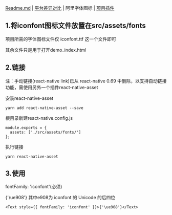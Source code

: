 [Readme.md](../README.md) | [平台差异对比](./difference.md) | 阿里字体图标 | [项目插件](./plugin.md)

## 1.将iconfont图标文件放置在src/assets/fonts

项目所需的字体图标文件仅 iconfont.ttf 这一个文件即可

其余文件只是用于打开demo_index.html

## 2.链接

注：手动链接(react-native link)已从 react-native 0.69 中删除，以支持自动链接功能，需使用另外一个插件react-native-asset

安装react-native-asset

```
yarn add react-native-asset --save
```

根目录新建react-native.config.js

```
module.exports = {
  assets: ['./src/assets/fonts/']
};
```

执行链接

```
yarn react-native-asset
```

## 3.使用

fontFamily: 'iconfont'(必须)

{'\ue908'} 其中e908为 iconfont 的 Unicode 的后四位

```
<Text style={{ fontFamily: 'iconfont' }}>{'\ue908'}</Text>
```
